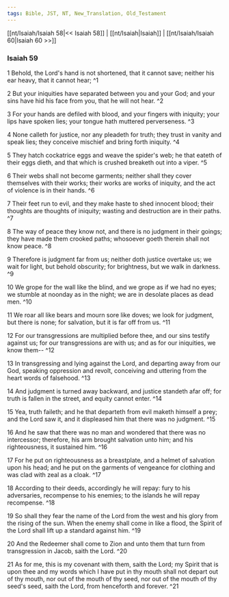 ```yaml
---
tags: Bible, JST, NT, New_Translation, Old_Testament
---
```


[[nt/Isaiah/Isaiah 58|<< Isaiah 58]] | [[nt/Isaiah|Isaiah]] | [[nt/Isaiah/Isaiah 60|Isaiah 60 >>]]

### Isaiah 59

1 Behold, the Lord\'s hand is not shortened, that it cannot save; neither his ear heavy, that it cannot hear;  ^1

2 But your iniquities have separated between you and your God; and your sins have hid his face from you, that he will not hear.  ^2

3 For your hands are defiled with blood, and your fingers with iniquity; your lips have spoken lies; your tongue hath muttered perverseness.  ^3

4 None calleth for justice, nor any pleadeth for truth; they trust in vanity and speak lies; they conceive mischief and bring forth iniquity.  ^4

5 They hatch cockatrice eggs and weave the spider\'s web; he that eateth of their eggs dieth, and that which is crushed breaketh out into a viper.  ^5

6 Their webs shall not become garments; neither shall they cover themselves with their works; their works are works of iniquity, and the act of violence is in their hands.  ^6

7 Their feet run to evil, and they make haste to shed innocent blood; their thoughts are thoughts of iniquity; wasting and destruction are in their paths.  ^7

8 The way of peace they know not, and there is no judgment in their goings; they have made them crooked paths; whosoever goeth therein shall not know peace.  ^8

9 Therefore is judgment far from us; neither doth justice overtake us; we wait for light, but behold obscurity; for brightness, but we walk in darkness.  ^9

10 We grope for the wall like the blind, and we grope as if we had no eyes; we stumble at noonday as in the night; we are in desolate places as dead men.  ^10

11 We roar all like bears and mourn sore like doves; we look for judgment, but there is none; for salvation, but it is far off from us.  ^11

12 For our transgressions are multiplied before thee, and our sins testify against us; for our transgressions are with us; and as for our iniquities, we know them\--  ^12

13 In transgressing and lying against the Lord, and departing away from our God, speaking oppression and revolt, conceiving and uttering from the heart words of falsehood.  ^13

14 And judgment is turned away backward, and justice standeth afar off; for truth is fallen in the street, and equity cannot enter.  ^14

15 Yea, truth faileth; and he that departeth from evil maketh himself a prey; and the Lord saw it, and it displeased him that there was no judgment.  ^15

16 And he saw that there was no man and wondered that there was no intercessor; therefore, his arm brought salvation unto him; and his righteousness, it sustained him.  ^16

17 For he put on righteousness as a breastplate, and a helmet of salvation upon his head; and he put on the garments of vengeance for clothing and was clad with zeal as a cloak.  ^17

18 According to their deeds, accordingly he will repay: fury to his adversaries, recompense to his enemies; to the islands he will repay recompense.  ^18

19 So shall they fear the name of the Lord from the west and his glory from the rising of the sun. When the enemy shall come in like a flood, the Spirit of the Lord shall lift up a standard against him.  ^19

20 And the Redeemer shall come to Zion and unto them that turn from transgression in Jacob, saith the Lord.  ^20

21 As for me, this is my covenant with them, saith the Lord; my Spirit that is upon thee and my words which I have put in thy mouth shall not depart out of thy mouth, nor out of the mouth of thy seed, nor out of the mouth of thy seed\'s seed, saith the Lord, from henceforth and forever.  ^21

 

